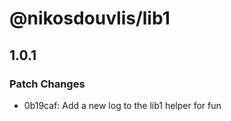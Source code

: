 # @nikosdouvlis/lib1

## 1.0.1

### Patch Changes

- 0b19caf: Add a new log to the lib1 helper for fun
